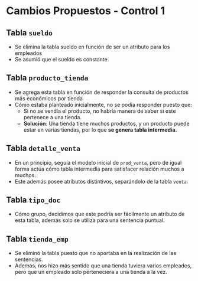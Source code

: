 # Cambios Propuestos - Control 1

## Tabla `sueldo`
- Se elimina la tabla sueldo en función de ser un atributo para los empleados
- Se asumió que el sueldo es constante.

## Tabla `producto_tienda`
- Se agrega esta tabla en función de responder la consulta de productos más económicos por tienda
- Cómo estaba planteado inicialmente, no se podía responder puesto que:
  - Si no se vendía el producto, no habría manera de saber si este pertenece a una tienda.
  - **Solución**: Una tienda tiene muchos productos, y un producto puede estar en varias tiendas, por lo que **se genera tabla intermedia.**

## Tabla `detalle_venta`
- En un principio, seguía el modelo inicial de `prod_venta`, pero de igual forma actúa cómo tabla intermedia para satisfacer relación muchos a muchos.
- Este además posee atributos distintivos, separándolo de la tabla `venta`.

## Tabla `tipo_doc`
- Cómo grupo, decidimos que este podría ser fácilmente un atributo de esta tabla, además solo se utiliza para una sentencia puntual.

## Tabla `tienda_emp`
- Se eliminó la tabla puesto que no aportaba en la realización de las sentencias.
- Además, nos hizo más sentido que una tienda tuviera varios empleados, pero que un empleado solo perteneciera a una tienda a la vez.